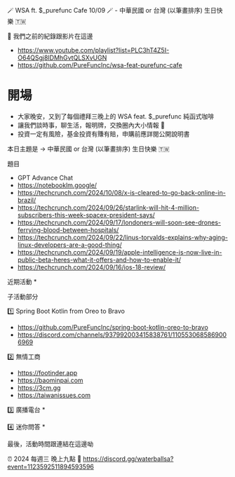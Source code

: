 🪄 WSA ft. $_purefunc Cafe 10/09 🪄 - 中華民國 or 台灣 (以筆畫排序) 生日快樂 🇹🇼

:movie_camera: 我們之前的紀錄跟影片在這邊
* https://www.youtube.com/playlist?list=PLC3hT4Z5I-O64QSgj8IDMhGvtQLSXvUGN
* https://github.com/PureFuncInc/wsa-feat-purefunc-cafe

# 開場
* 大家晚安，又到了每個禮拜三晚上的 WSA feat. $_purefunc 純函式咖啡
* 讓我們談時事，聊生活，報明牌，交換圈內大小情報 🦻
* 投資一定有風險，基金投資有賺有賠，申購前應詳閱公開說明書

本日主題是 -> 中華民國 or 台灣 (以筆畫排序) 生日快樂 🇹🇼

題目
* GPT Advance Chat
* https://notebooklm.google/
* https://techcrunch.com/2024/10/08/x-is-cleared-to-go-back-online-in-brazil/
* https://techcrunch.com/2024/09/26/starlink-will-hit-4-million-subscribers-this-week-spacex-president-says/
* https://techcrunch.com/2024/09/17/londoners-will-soon-see-drones-ferrying-blood-between-hospitals/
* https://techcrunch.com/2024/09/22/linus-torvalds-explains-why-aging-linux-developers-are-a-good-thing/
* https://techcrunch.com/2024/09/19/apple-intelligence-is-now-live-in-public-beta-heres-what-it-offers-and-how-to-enable-it/
* https://techcrunch.com/2024/09/16/ios-18-review/

近期活動
* 

子活動部分

:one: Spring Boot Kotlin from Oreo to Bravo
* https://github.com/PureFuncInc/spring-boot-kotlin-oreo-to-bravo
* https://discord.com/channels/937992003415838761/1105530685869006969

:two: 無情工商
* https://footinder.app
* https://baominpai.com
* https://3cm.gg
* https://taiwanissues.com

:three: 廣播電台
* 

:four: 迷你問答
* 

最後，活動時間跟連結在這邊呦

:alarm_clock: 2024 每週三 晚上九點
:link: https://discord.gg/waterballsa?event=1123592511894593596

